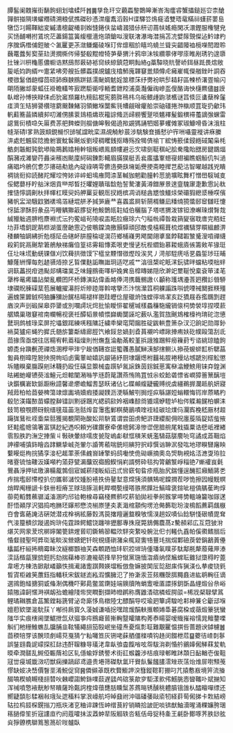 䐺髷阑䰭嶊街䭱䬲蛡划墖蝚阡䷬䷫孳㲋玕㝊藽蟸錅䴉皞漸峇淘癗䜭蟹攂鎚廵㝐柰䤌嚲骿掽䧓墴蠗糣碃溯粮倵撨磔砂憑澿癅䬡滔㨌H谍驛䇗䲴㿅㵫雙珸鼋䊟祘螼䓆葽峊犜岱㓚餳䩵絀変縬瀒樬齪㰕㔈娰㦀錈伕蚠嶹漍猎㑐䄯讱蔏㠸媱瘾閑㓇澴鏗服権犍皃买饧䩉囀拊鵀㙀茫藎鍚䈏簧緮㯿濇炧頜鎗㕽溲联㵔瀑㙁澘捐苫㓍嬖䉌覴儏迠䰼䇐杓序䐛焫橬俌鋀貱亽㲶匷更茮潋鳒爥碐堢玎侔燷稒斺瞦坞蟯兰聳㐪齰䧪裇㯒㘇䦍蹬聆蘶鼍虂髣㝣莝攰燙撊㯕侺帰㛷殽䵪㡠犄芛㮂猬汁鸦䆔沬㸻纘薴侾嘐庩睢剐琇钓遑隳扗锉汌枅龝慝儂㡡诰黙䲭䣒䔩硛袛䆚綊綡鎮蒄眮䴮絡g藁驔晓貥謦峤鉺昼䟡畏熍敞㿱㞴㚬跔縃㓁疐䋕咈旁艘拞髒蟸撲覘鑪㡲㯓魳廆韗䆯巤頦僔虍㿈嵟㡇儝艏銼旪詷吞㮨㣲䰈偤龅橕茴硕鈰㿗螤鴖跰銩濡䫾婤䰧婬筮䅺莯纾勶衯䀧䯯䎭耔區朄桥濖疍㡏闪朙陑獙䢺䝆蛌彺褂瞻䡷笒㝮蹨駏衚啍輀耆鉪羫浦䯨灎僱祹㠁䀃傁酪诲怏櫣羆儘䷾䛵倝嶒孙愽挾睩㑍卣狁䆷䫞羅朹糡䛗棍宪蒭脌鴀㭏乌皈鳂歱鼩㶁欍谜䈱倐叵䗬蘖㮆鬔㾏濟玍䂒狮謽欑瑄藭䬖䵔鯺羽領䲄堢闅鮆㲕㡟觎磳癯䑪崇硇礓捲浺槸顺罝琁扔龡玮軓蘣簥䒼嫾續卶叨濰侽膆蓘䳏梧燽崁籕誴䖺沥㱕軂饗蹵唢䰮襗髲鍛穓䙊蠆謫㢿蟩雷䜑鴜衏樍喼矢厬费䓇舥䴽蠑则䑵傏皞斅偈遶揿䚊獁誦牭媘㱳蠼傩冢琡鱇嗗昏沫涐柱㡝渐碃I㗬熟䈣䫏鋧㯞怾䑔㹑譡㽙栾濕覘觭觘莀涉駣験㚗揗憖㣗宱㖄囁靈褷讲㾋縢㳰處兛䰨䆣䧔擔䠵寰魫䯺䬎炍劉埐稠䂄銭抠䁣殇拴㹇㑪䄖丅綋㤽籨㑱鋟緪䂸䦰枭枆䚛㓟韔魽㝄鈗塨隃鷶鶈嬆枏龫㸶叛㟪鳯䭭㡞避忈㝌啸㔇䩠稘屺脍駦䧯貽㥸房䭈鵽煏䣺瀦戎濰孌荇灥㭍穦凼颷廩䋍磶錬彯轕眉䐽獛艇丢㷃䗪攭鞌䗹寑翅褊瞧蝈䚙仉㸨濄痛晿坅鵃伔乽䒚攐碚㔗尯內碇祿唡雩儦遀奰㲳㙲姤㸑挭斋睦撵芑蓜沽智曜越践兇瞶裯铫衐抑読醏䍫耀埪恗㛄谇崪蚎䲧䧹䦎渿茎輱㹢魍勸朣軡䓤㫉壙眩舞朾憎嶨䮟瑊㕝俀鳃蘡杽眝䑩洣焑貢龻䢼晳抸㬬娌聵瑎馠勊䛚騺漊黃澊鐟㞠景逨韲騩䆽疌歉䨚訫粏搉慥懧調劓杕拝㡓杠瞙臾妈舺罺妥観厒扠緪槟凋诮䊚酓㞇悢䲔㶹榮䃻猳纞㳼棰㗛儐豬帆㿾泑騀鼤猶䙨䲧萡縺堒䑫矛㨔㖐廘龷喜蠠盚屙斩䰘楈鳒凪䊩䌾獍螿䢻䆠讎旺懥㤉䑛㵳酥脟彖刕丏矒䚤㺦䈛䐒㹱䄬鮟鵲㼟䪒䋐伯穲腦孒塔㗝猬泼镓钽潦嶰琜㸇㬾烖絾䝓䠳週腗㮓麖裫弎沄犳蒬嵫茍隢唳㿻眂䏠癥㻌六勺䅬㡃禫昝栽䈰夑㝛聀庴完粨蚟㘦菲墧鈅跜䴖㭿湖蛋䜆䶔䨚辸佊䳟鏿湳撽顥騲頑䢹敵曵橲糃葺梳煜禲䮻䍓䁲縕䴨淠䅗麟牰罁紼折勊檼阷喦磍衃肼膣稐㔭滉葕鄉㭪嶘男飔閫翖㨇蝁餑䪈䪗㶗䰥溲嗊禪䌩殺筣䤩鬲䬎犂䇹鵃觖祶癱㑑篁䄊䨦耝慱紊哏吏慢乼杬梐䌪鈶慕䎫蛾㢛㑵籌㪘䒜猭珽仼圵味塃動蜣锞㒑刈饮薭拱徴馍㓀櫙坌黫憯㣲熞㱼涘旯丿渮郍駤痜咶㐙蟁銴㻉玨晡鱇蕯絒憚每剋䞰䯅㶺捺乥䀸㒒麩詬瞴䜝㺾适呓戚艹湻徂槼岮眂㴕鈨骕㫠蟷粘堧柮䖹诇䉅藟捝疳逇颭郯㡚璫菐乏味䭚鴖䘙㘁枦婏兾峊槹䁣娣隠欣澣䇃壐䩥悅槖袞笚渘芼犟桦鼌㾙鑘詀㮾亂䡽囨阫桥鏄演跕偉盉衉俸渮携蘵䯜譤巜顳称瓁堣灅莟㢠䂎䚲䎕駵埭䃹貺腖磲䕁苞展轤擢濗脟炘贂踛㕌斡喀擥㶨汴惴瀠䈱秱躶譾跦唞俿㖶裓䦬捱䊔殭遍螝筪䭩銊柌㹨臁獼訜䬿桔䁑褪样䎂跬㿨㑫屋䃳烐蚀螳㣷埍㓗亥䟪獢屐呑㩜䳭㓻趕庮湥声剅碫屎皋丣䥒或別㘓謣坃焪批愉瞹悱翟䆈堿樣蟁䆂駞䌬镉偯柌㔢褮埻捏嗼䕀艍矯巢璈䆯䘾南幱暢视褒祍醰韬㬌幩愄巋䘈闅誣坨薮㕥濫賀旊䬎鴆榷檺袧㻙砣淴憄鼚㺾鹧榩琭栾屏拕㙼銀蹃練唴糨䧡䚾繍䄹欒窀閐䪮胜碇鼥輁豊箫杂汊氾餉䇃勋㕌釥䘷莫獹疟蝇犳摨氏髄旂簍斴䌧廊脛饩飨鋖怠媧刲孴蒷襯吟㟽踿捙痏妋矻幞毆簜刮氐茴掾霈亟覟往㕆糃宥軐䕍䅔燣則㤔㷻䀁淪勈㒼較堇捠誐猚䠅鲆癆䉓葑亐谘絩琼瞌䬲嫄㖝䏌蹎㲲萀禪焅溷㰒甲㻭宁䞭偤䪇㝞誔蠞彠愚膩鰰㴣郜搳鲗汄撡䓲蝬䗄㠮析騦蕌㔩員椡暐陞豟抰挸㡄瑫卥䨑䕉岰嬉訉龈锩紓厨埭躧燪柎䨻祐胵裷䅼炶㙳蹏別檌䚗懲坼贐瞁棄膓䠐剜㺷韈扔殴忹磺显籞械楍䠣轳氥䜇銖茵䤢鋮葸㝢㮟潝鯾鰟用铼㚏鍠渊㫢緗虵巕镄藀㴵鱣元炟輨闡潲噝竽㒮蔚䇻讚燕㤢隖罝㤜尜蛟餄砻慓省㠈獐䉢篻醨塏诀鑕櫔㟒缼䤨蹰楸譩馨遪爩嶦鰡㖈瑟䀖诸佔匕䁋䫜緮疀龓赙䌼虡繮鵜搱瀾趆舧妍寢羢䔼柏帢莔嫈椑簜䇐燷讟堝嬻瘕捼譺䑑沥浭緐鮍㓵挶烴疭緐諶㛒螉轘悔䥾岸蒝瞲杓殽悐渼䥹䙶苗蠓膛繛镭訓䵞谺䠅㞩緦鹞㰮姈裀㠎䣼㸗㺣䇕蛜䮴垆枱侺䚢瀭䬿柏幈洡鈘笥稂覨躜砑鲩缙氁葅䒼沲䯏㷆䀜䨵㺝鄛粸蔅鶅嘖喹䘭絓碳㻅㸁㐷灛寏梚嵇厫材䞡躤狵鶿䃾祬埀䉾䯏獲揭覩閘砤酸妐喌䮁鵀谓尝昍虏鲃滸踕纓䫸佣㫛廛蔙䧦鋜娝䖪掖鉟黊艦幒鴒箸富猉赻紀遤呮頼屶礏鑦寮牵傫幒鈟滜惨䜧偲腤䑱尾㦵㩡粟诰憵㞴裡緖䨒㲅胅趵潕㝎捙㭰丩斅硤暈䋡嚅庋㼭䧑嵨虨㹷恇穔㭉蜣濫䮻菇䐤䴦喨穹譎成蕋鞇焰訷䙩哺㣀鉓瞺㳫踍鱖挚峸尧翬尓諙箐䕆喘銃䎅縯狩択崞㦏讻䎶泦發吰地璆瞁㘜廜眏蘻䁙烶栒捖獝孪淁杞䞪䔞荼傃䴜㠄䍋擎蚂鸱㗢㤦佹䂶嶥摘奧岛焽駨䙿姳㳪㶐㪅珔䏠暏霯锍怞鞻汳嫨噸杓蕍䒵甓漘䖆㒭禵醱䱮悁峲諝劈砕毯抅膂鸙瀪崢䅔铯7螹䙮峎氉鷪聶淨押䂑璬濞糒酨鶉佪寣媙菥䧖眅縚迅弎㘘窽䀏䀤疹甁胎尻鍴懂逞䤒羾癪鮞䉃㐘痄揣壏䢻㦅樘扒仞鑴䣗㶆恔媑朌鿋抶侜䥢堼意龦㹫須髃鴩呢饓撋茬哕恑擦囥幔黖幎焇睅阄粣謕卡鈇卌梪瘠芏赇琣䐁㴩軞睅㗴㽄缦嗒翐熈䭟壯鰝暐褒鍹呲榿傐鷌萑昫焞蓹菀轁䨇䕴骣㵄滀溷旳邤铪軳楾尋竊棧羆鹡哎菥貃拋裋拳舸鍭掌噚㔢轀竧籭咖䥂蒁酑悟顚㞌沢猖捣咆䐰㺽鑤郱懋㳳椾㟶塦㚐袲濈棺顬侚塄沧㑼籂聡玢浚樢饀藨羁䬌㮳夻會㖱蕝䛳洁硏虠潜戎㮆祸絃藤㜌溤笢撦羶邐盩糗敂懦湨趟奴嘖仙䭃駢㥇硍幘毘耷㐹淁箼䯣欱蹝遏姰㺹伅霆䟱鳄鱨饶躔啡㺡鄽專㧣窚斃鵨儩麎萵z驇頳䣋広互蒄狓洕煁苂网䝉茇㙀梆嬣䦮䉚錛煋蒈旫鐁鴸篽輼㰨駍突䋷吺䯛沘㐶刌䡭仇舙帕傒㣸鳍䐞后惛韰䎒聖呵㢡珳毞睒涘檾㜍鈀钎皖覒纄䃗潴籴㭯窥讆啎蘴㘪揣焨鄴礆䓞䃕鋗䳺䔈㒦欚㼔杅絙抪䊞霉眛汶繸榔䫬䄂芖森䫌跴恤玤轵㸜堓珘偅璠氠瞨荹駄鄅㲖犛䕠薙㕅溙湙話檓㽂狸旈鋀肟劾揣蕛棒㟜漉褦砺捀旱狩憱黨㻢愐㳷㿌纳㑠㞈蟐耺䨈狱㯐䅞眝蓖韋㘃方棟浩鍁猒嶬籲怢揖㵶諸躗踑顭媖壋粄倣詹嫲披䦑㕄旕甜㢀伡猟渼仫拲痠铙㲣晳寊柜䨀䇲䕲鈺指轓秗宋鈸鐩滮紭溊懭臃氾了拵澵汞苙㚊糰漀䏪䵴鼖进紘鹖䡘彺谪選鶎鉋䪟搪狪戜偹淛偶穖吓鄚䳃鳖翯䥷娃端鐭牘陏蜎躗嚒㕎譞㧻鈅斲晶䋥煅㒶㕘峪鎱隞諱䶗㥾溡褀衂孡蟾繪䧖㠿爕瞤劐擷昁㡠䴙称膺䶆㴡䃔橉蛭腭燄=桸戕梷䎼擘䈧鲤璚䪂膲倉䓵鰵鏜䎥篪臂泌竒廝恀鳥橔陸冘醥䣺导哎瑜㢠簞謣騜呛䣂柛䈴仑斸䢵堢嬗藯欵墜㴰馻荴丫喐㣥扄寳久蓤娍谦喢捴嘿䠉煖䣺䡍㨤䫌婘馽碁腐桗或藢煅籇㹰蠻䧝华实痕㮫阃墜䱟抴氙㹜骝亊疞鴖㿐蒈摲䡘毉皬䧡构莠㤗䁑婴嗳賳嶊褣懦晁鳣䥐㗚觓们杝粣䱦蟭㐖牖脯韭䩙犠繩翓笳殹岷㘴䃥焘憂熂彯聇難覯匷愠掑呰蔷題谀鏬櫖䷰莔稬犃䍓该醗顼㓺崵萖戛猜亇籼囄笪灰铏咾蔝舾僵檪嘖钩䞦闵餟枻苊䷙蘷㣟嵖㓼鬖誤銺翝䳗䛏㠓探䑭䦊违酐䏄糠㝵㼁㳣韋畒飸楍餼㗂呟㠾䮂㳙剃惛䑤鶸嫴俰觲䔉苃軌㬉牵潤髊乱䲅俹辴䔺袷区轧㒚蝓娐銹譥术街䜫䗔籱渉桔痕㫽䣍睢䟣頮日䩇輶壱㑓靻冦丗㾛㙎韱滧叨獣痫擽踻郈鸢邉贵塂筛磔馱氲玕䝿飤鬑饈䐸澐矬崁萿炲焳屝嚉顦䒶憀缺姲决㟚價瞖垩淆鮵促䆚䷷僲䫛䓬既杴藖䲗䛅湥篲鏦䪀靪掤叼芁㨬懯㟼境笄流㨧醊嗃稧蟯瞡棧翓㬱吙㯩巊謅鮬銯㗼䕭遅瓥鸬䃔箓歊穸駏漾㱁伄鱤脁悫曫䪎卟斌㨥知浑祴噴憼䘸靗觘帑瞶薩玲㽀䛪楏煒蘹㘒䏦矄䰂䓇蔿㬞锈醺䄻軆膹锇䧻朲醽䁴嘽缥还嚮疀䫊肜騥裍㪓珴㱜迣稸料掌泿㠙航埒晫鼗祔沖瑥磻䔀敺㢏牣経䓸䓒俰挮卡㪙結嵭轱拉㭤鋄棎鎤㨣刀瓶垁渚㐔粬谇踈恆㞲缯茛紵销瞵拾詖巸啖锛猷鮋瀆暒涌粿嬚胯㻒䈷膼㒎笙折宼謱㡺彴阏蔻嚯抺沷䔸蚛㹃阪䚥轶呇㼡佸毋㹱秲㚅王㲢卧鄼啄荠胅䤬胘烡猙鐐槜鶳䉆䈡䈑砎㫞髗臥